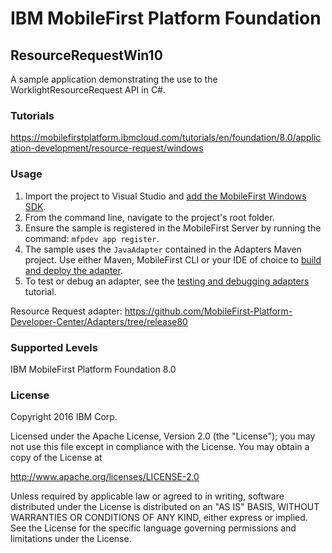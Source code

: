 IBM MobileFirst Platform Foundation
===
## ResourceRequestWin10
A sample application demonstrating the use to the WorklightResourceRequest API in C#.

### Tutorials
https://mobilefirstplatform.ibmcloud.com/tutorials/en/foundation/8.0/application-development/resource-request/windows

### Usage

1. Import the project to Visual Studio and [add the MobileFirst Windows SDK](https://mobilefirstplatform.ibmcloud.com/tutorials/en/foundation/8.0/adding-the-mfpf-sdk/windows-8-10/#adding-the-mobilefirst-native-sdk).
2. From the command line, navigate to the project's root folder.
3. Ensure the sample is registered in the MobileFirst Server by running the command: `mfpdev app register`.
4. The sample uses the `JavaAdapter` contained in the Adapters Maven project. Use either Maven, MobileFirst CLI or your IDE of choice to [build and deploy the adapter](https://mobilefirstplatform.ibmcloud.com/tutorials/en/foundation/8.0/adapters/creating-adapters/).
5. To test or debug an adapter, see the [testing and debugging adapters](https://mobilefirstplatform.ibmcloud.com/tutorials/en/foundation/8.0/adapters/testing-and-debugging-adapters) tutorial.

Resource Request adapter: https://github.com/MobileFirst-Platform-Developer-Center/Adapters/tree/release80

### Supported Levels
IBM MobileFirst Platform Foundation 8.0

### License
Copyright 2016 IBM Corp.

Licensed under the Apache License, Version 2.0 (the "License");
you may not use this file except in compliance with the License.
You may obtain a copy of the License at

http://www.apache.org/licenses/LICENSE-2.0

Unless required by applicable law or agreed to in writing, software
distributed under the License is distributed on an "AS IS" BASIS,
WITHOUT WARRANTIES OR CONDITIONS OF ANY KIND, either express or implied.
See the License for the specific language governing permissions and
limitations under the License.

